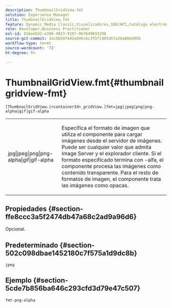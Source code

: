 ```yaml
---
description: ThumbnailGridView.fmt
solution: Experience Manager
title: ThumbnailGridView.fmt
feature: Dynamic Media Classic,Visualizadores,SDK/API,Catálogo electrónico
role: Developer,Business Practitioner
exl-id: 916ee5d1-e398-4923-9107-96f649033298
source-git-commit: 1ec8b59f442eb96c6c3f5f1405d57a38a86bd056
workflow-type: tm+mt
source-wordcount: '72'
ht-degree: 5%

---
```


# ThumbnailGridView.fmt{#thumbnailgridview-fmt}

`[ThumbnailGridView.|<containerId>_gridView.]fmt=jpg|jpeg|png|png-alpha|gif|gif-alpha`

<table id="table_4620F51BD77149FDB68F1FBECC443801"> 
 <tbody> 
  <tr> 
   <td> <p> <span class="codeph"> jpg|jpeg|png|png-alpha|gif|gif-alpha</span> </p> </td> 
   <td> <p>Especifica el formato de imagen que utiliza el componente para cargar imágenes desde el servidor de imágenes. Puede ser cualquier valor que admita Image Server y el explorador cliente. Si el formato especificado termina con <span class="codeph"> -alfa</span>, el componente procesa las imágenes como contenido transparente. Para el resto de formatos de imagen, el componente trata las imágenes como opacas. </p> </td> 
  </tr> 
 </tbody> 
</table>

## Propiedades {#section-ffe8ccc3a5f2474db47a68c2ad9a96d6}

Opcional.

## Predeterminado {#section-502c098dbae1452180c7f575a1d9dc8b}

`jpeg`

## Ejemplo {#section-5cde7b856ba646c293cfd3d79e47c507}

`fmt-png-alpha`
